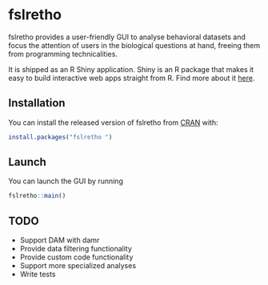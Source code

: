 
# fslretho 

<!-- badges: start -->
<!-- badges: end -->

fslretho provides a user-friendly GUI to analyse behavioral datasets and focus the attention of users in the biological questions at hand, freeing them from programming technicalities.

It is shipped as an R Shiny application. Shiny is an R package that makes it easy to build interactive web apps straight from R. Find more about it [here](https://shiny.rstudio.com/).

## Installation

You can install the released version of fslretho  from [CRAN](https://CRAN.R-project.org) with:

``` r
install.packages("fslretho ")
```

## Launch

You can launch the GUI by running

``` r
fslretho::main()
```

## TODO

* Support DAM with damr
* Provide data filtering functionality
* Provide custom code functionality
* Support more specialized analyses
* Write tests
